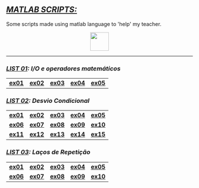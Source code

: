 ## [**_MATLAB SCRIPTS:_**](#)

Some scripts made using matlab language to 'help' my teacher.

<div align="center">
  <img width="50" src="https://cdn.jsdelivr.net/gh/devicons/devicon/icons/matlab/matlab-original.svg" />
</div>

---

### **_[LIST 01](./list01/list01.pdf): I/O e operadores matemáticos_**

|                             |                             |                             |                             |                             |
| :-------------------------: | :-------------------------: | :-------------------------- | --------------------------- | --------------------------- |
| [**ex01**](./list01/ex01.m) | [**ex02**](./list01/ex02.m) | [**ex03**](./list01/ex03.m) | [**ex04**](./list01/ex04.m) | [**ex05**](./list01/ex05.m) |

### **_[LIST 02](./list02/list02.pdf): Desvio Condicional_**

|                             |                             |                             |                             |                             |
| :-------------------------: | :-------------------------: | :-------------------------- | --------------------------- | --------------------------- |
| [**ex01**](./list02/ex01.m) | [**ex02**](./list02/ex02.m) | [**ex03**](./list02/ex03.m) | [**ex04**](./list02/ex04.m) | [**ex05**](./list02/ex05.m) |
| [**ex06**](./list02/ex06.m) | [**ex07**](./list02/ex07.m) | [**ex08**](./list02/ex08.m) | [**ex09**](./list02/ex09.m) | [**ex10**](./list02/ex10.m) |
| [**ex11**](./list02/ex11.m) | [**ex12**](./list02/ex12.m) | [**ex13**](./list02/e13.m)  | [**ex14**](./list02/e14.m)  | [**ex15**](./list02/e15.m)  |

### **_[LIST 03](./list03/list03.pdf): Laços de Repetição_**

|                             |                             |                             |                             |                             |
| :-------------------------: | :-------------------------: | :-------------------------- | --------------------------- | --------------------------- |
| [**ex01**](./list03/ex01.m) | [**ex02**](./list03/ex02.m) | [**ex03**](./list03/ex03.m) | [**ex04**](./list03/ex04.m) | [**ex05**](./list03/ex05.m) |
| [**ex06**](./list03/ex06.m) | [**ex07**](./list03/ex07.m) | [**ex08**](./list03/ex08.m) | [**ex09**](./list03/ex09.m) | [**ex10**](./list03/ex10.m) |

